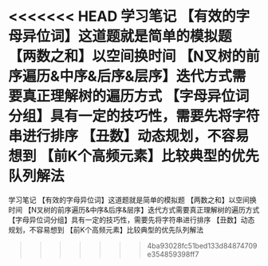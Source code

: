 <<<<<<< HEAD
学习笔记 【有效的字母异位词】这道题就是简单的模拟题 【两数之和】以空间换时间 【N叉树的前序遍历&中序&后序&层序】迭代方式需要真正理解树的遍历方式 【字母异位词分组】具有一定的技巧性，需要先将字符串进行排序 【丑数】动态规划，不容易想到 【前K个高频元素】比较典型的优先队列解法
=======
学习笔记
【有效的字母异位词】这道题就是简单的模拟题
【两数之和】以空间换时间
【N叉树的前序遍历&中序&后序&层序】迭代方式需要真正理解树的遍历方式
【字母异位词分组】具有一定的技巧性，需要先将字符串进行排序
【丑数】动态规划，不容易想到
【前K个高频元素】比较典型的优先队列解法
>>>>>>> 4ba93028fc51bed133d84874709e354859398ff7

